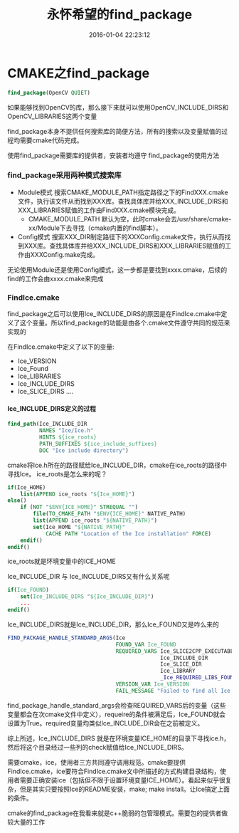 ﻿---
layout: post
title: "永怀希望的find_package"
date: 2016-01-04 22:23:12
categories: CMAKE
excerpt: 瞧一瞧cmake是如何搞定复杂的包含关系的~~
published: true
---


# CMAKE之find_package
```cmake
find_package(OpenCV QUIET)
```
如果能够找到OpenCV的库，那么接下来就可以使用OpenCV_INCLUDE_DIRS和OpenCV_LIBRARIES这两个变量

find_package本身不提供任何搜索库的简便方法，所有的搜索以及变量赋值的过程均需要cmake代码完成。

使用find_package需要库的提供者，安装者均遵守 find_package的使用方法

### find_package采用两种模式搜索库
+ Module模式
搜索CMAKE_MODULE_PATH指定路径之下的FindXXX.cmake文件，执行该文件从而找到XXX库。查找具体库并给XXX_INCLUDE_DIRS和XXX_LIBRARIES赋值的工作由FindXXX.cmake模块完成。
	+ CMAKE_MODULE_PATH 默认为空，此时cmake会去/usr/share/cmake-xx/Module下去寻找（cmake内置的find脚本）。
+ Config模式
搜索XXX_DIR制定路径下的XXXConfig.cmake文件，执行从而找到XXX库。查找具体库并给XXX_INCLUDE_DIRS和XXX_LIBRARIES赋值的工作由XXXConfig.make完成。

无论使用Module还是使用Config模式，这一步都是要找到xxxx.cmake，后续的find的工作会由xxxx.cmake来完成
### FindIce.cmake 
find_package之后可以使用Ice_INCLUDE_DIRS的原因是在FindIce.cmake中定义了这个变量。所以find_package的功能是由各个.cmake文件遵守共同的规范来实现的

在FindIce.cmake中定义了以下的变量:
+ Ice_VERSION
+ Ice_Found
+ Ice_LIBRARIES
+ Ice_INCLUDE_DIRS
+ Ice_SLICE_DIRS
....

#### Ice_INCLUDE_DIRS定义的过程
```cmake
find_path(Ice_INCLUDE_DIR
		  NAMES "Ice/Ice.h"
		  HINTS ${ice_roots}
		  PATH_SUFFIXES ${ice_include_suffixes}
		  DOC "Ice include directory")
```
cmake将Ice.h所在的路径赋给Ice_INCLUDE_DIR，cmake在ice_roots的路径中寻找Ice。
ice_roots是怎么来的呢？
```cmake
if(Ice_HOME)
	list(APPEND ice_roots "${Ice_HOME}")
else()
	if (NOT "$ENV{ICE_HOME}" STREQUAL "")
		file(TO_CMAKE_PATH "$ENV{ICE_HOME}" NATIVE_PATH)
		list(APPEND ice_roots "${NATIVE_PATH}")
		set(Ice_HOME "${NATIVE_PATH}"
			CACHE PATH "Location of the Ice installation" FORCE)
	endif()
endif()
```
ice_roots就是环境变量中的ICE_HOME

Ice_INCLUDE_DIR 与 Ice_INCLUDE_DIRS又有什么关系呢
```cmake
if(Ice_FOUND)
	set(Ice_INCLUDE_DIRS "${Ice_INCLUDE_DIR}")
	...
endif()
```
Ice_INCLUDE_DIRS就是Ice_INCLUDE_DIR，那么Ice_FOUND又是咋么来的
```cmake
FIND_PACKAGE_HANDLE_STANDARD_ARGS(Ice
								  FOUND_VAR Ice_FOUND
								  REQUIRED_VARS Ice_SLICE2CPP_EXECUTABLE
												Ice_INCLUDE_DIR
												Ice_SLICE_DIR
												Ice_LIBRARY
												_Ice_REQUIRED_LIBS_FOUND
								  VERSION_VAR Ice_VERSION
								  FAIL_MESSAGE "Failed to find all Ice components")
```
find_package_handle_standard_args会检查REQUIRED_VARS后的变量（这些变量都会在次cmake文件中定义），requeire的条件被满足后，Ice_FOUND就会设置为True。required变量均类似Ice_INCLUDE_DIR会在之前被定义。

综上所述，Ice_INCLUDE_DIRS 就是在环境变量ICE_HOME的目录下寻找ice.h，然后将这个目录经过一些列的check赋值给Ice_INCLUDE_DIRS。

需要cmake，ice，使用者三方共同遵守调用规范。cmake要提供FindIce.cmake，ice要符合FindIce.cmake文中所描述的方式构建目录结构，使用者需要正确安装ice（包括但不限于设置环境变量ICE_HOME）。看起来似乎很复杂，但是其实只要按照Ice的README安装，make; make install。让Ice搞定上面的条件。

cmake的find_package在我看来就是c++脆弱的包管理模式。需要包的提供者做较大量的工作

